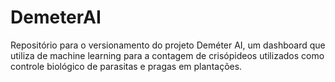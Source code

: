 # DemeterAI
Repositório para o versionamento do projeto Deméter AI, um dashboard que utiliza de machine learning para a contagem de crisópideos utilizados como controle biológico de parasitas e pragas em plantações.
